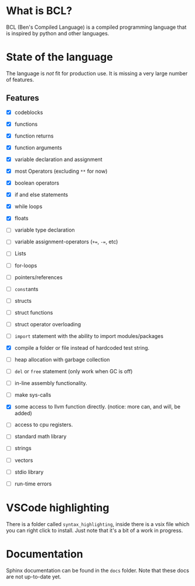 # What is BCL?

BCL (Ben's Compiled Language) is a compiled programming language that is inspired by python and other languages.

# State of the language

The language is *not* fit for production use. It is missing a very large number of features.

## Features

- [x] codeblocks
- [x] functions
- [x] function returns
- [x] function arguments
- [x] variable declaration and assignment
- [x] most Operators (excluding `**` for now)
- [x] boolean operators
- [x] if and else statements
- [x] while loops
- [x] floats
- [ ] variable type declaration
- [ ] variable assignment-operators (`+=`, `-=`, etc)
- [ ] Lists
- [ ] for-loops
- [ ] pointers/references
- [ ] `const`ants
- [ ] structs
- [ ] struct functions
- [ ] struct operator overloading
- [ ] `import` statement with the ability to import modules/packages
- [x] compile a folder or file instead of hardcoded test string.
- [ ] heap allocation with garbage collection
- [ ] `del` or `free` statement (only work when GC is off)
- [ ] in-line assembly functionality.
- [ ] make sys-calls
- [x] some access to llvm function directly. (notice: more can, and will, be added)
- [ ] access to cpu registers.
- [ ] standard math library
- [ ] strings
- [ ] vectors
- [ ] stdio library
- [ ] run-time errors


# VSCode highlighting

There is a folder called `syntax_highlighting`, inside there is a vsix file which you can right click to install. Just note that it's a bit of a work in progress.

# Documentation

Sphinx documentation can be found in the `docs` folder. Note that these docs are not up-to-date yet.
